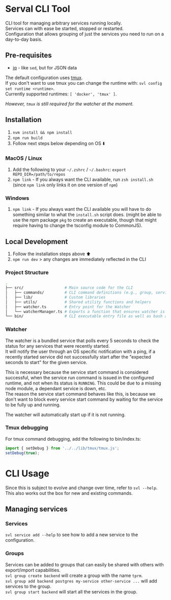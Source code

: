 # Serval CLI Tool

CLI tool for managing arbitrary services running locally.  
Services can with ease be started, stopped or restarted.  
Configuration that allows grouping of just the services you need to run on a day-to-day basis.

## Pre-requisites

- [jq](https://jqlang.org/download/) - like `sed`, but for JSON data

The default configuration uses [tmux](https://github.com/tmux/tmux/wiki).  
If you don't want to use tmux you can change the runtime with: `svl config set runtime <runtime>`.  
Currently supported runtimes: `[ 'docker', 'tmux' ]`.

_However, `tmux` is still required for the watcher at the moment._

## Installation

1. `nvm install && npm install`
2. `npm run build`
3. Follow next steps below depending on OS ⬇️

### MacOS / Linux

1. Add the following to your `~/.zshrc` / `~/.bashrc`: `export REPO_DIR=/path/to/repos`
2. `npm link` - If you always want the CLI available, run `zsh install.sh` (since `npm link` only links it on one version of `npm`)

### Windows

1. `npm link` - If you always want the CLI available you will have to do something similar to what the `install.sh` script does. (might be able to use the npm package `pkg` to create an executable, though that might require having to change the tsconfig module to CommonJS).

## Local Development

1. Follow the installation steps above ⬆️
2. `npm run dev` > any changes are immediately reflected in the CLI

### Project Structure

```bash
.
├── src/                  # Main source code for the CLI
│   ├── commands/         # CLI command definitions (e.g., group, service, etc.)
│   ├── lib/              # Custom libraries
│   ├── utils/            # Shared utility functions and helpers
│   ├── watcher.ts        # Entry point for the Watcher
│   └── watcherManager.ts # Exports a function that ensures watcher is up and running if system requirements are met
└── bin/                  # CLI executable entry file as well as bash autocompletion script
```

### Watcher

The watcher is a bundled service that polls every 5 seconds to check the status for any services that were recently started.  
It will notify the user through an OS specific notification with a ping, if a recently started service did not successfully
start after the "expected seconds to start" for the given service.

This is necessary because the service start command is considered successful, when the service run command is issued in the configured
runtime, and not when its status is `RUNNING`. This could be due to a missing node module, a dependant service is down, etc.  
The reason the service start command behaves like this, is because we don't want to block every service start command by
waiting for the service to be fully up and running.

The watcher will automatically start up if it is not running.

### Tmux debugging

For tmux command debugging, add the following to bin/index.ts:

```typescript
import { setDebug } from '../../lib/tmux/tmux.js';
setDebug(true);
```

# CLI Usage

Since this is subject to evolve and change over time, refer to `svl --help`.  
This also works out the box for new and existing commands.

## Managing services

### Services
 
`svl service add --help` to see how to add a new service to the configuration.

### Groups

Services can be added to groups that can easily be shared with others with export/import capabilities.  
`svl group create backend` will create a group with the name `tprm`.  
`svl group add backend postgres my-service other-service ...` will add services to the group.  
`svl group start backend` will start all the services in the group.
